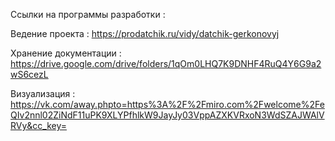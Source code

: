 Ссылки на программы разработки : 

Ведение проекта : https://prodatchik.ru/vidy/datchik-gerkonovyj 

Хранение документации : https://drive.google.com/drive/folders/1qOm0LHQ7K9DNHF4RuQ4Y6G9a2wS6cezL 

Визуализация : https://vk.com/away.phpto=https%3A%2F%2Fmiro.com%2Fwelcome%2FeQIv2nnl02ZiNdF11uPK9XLYPfhlkW9JayJy03VppAZXKVRxoN3WdSZAJWAlVRVy&cc_key= 
